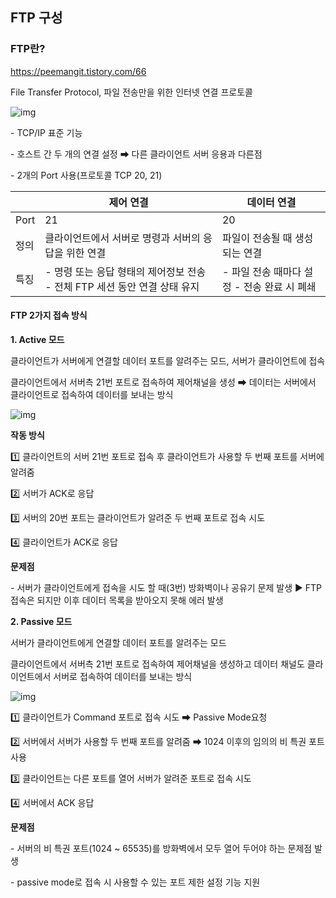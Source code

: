 ##  **FTP 구성**



### **FTP란?**

https://peemangit.tistory.com/66

File Transfer Protocol, 파일 전송만을 위한 인터넷 연결 프로토콜



![img](https://blog.kakaocdn.net/dn/CUu5U/btq7sYOWlTH/jXitRHRtoJ57KK1nn7TZX1/img.png)



\- TCP/IP 표준 기능

\- 호스트 간 두 개의 연결 설정 ➡ 다른 클라이언트 서버 응용과 다른점

\- 2개의 Port 사용(프로토콜 TCP 20, 21)

|      | 제어 연결                                                    | 데이터 연결                                 |
| ---- | ------------------------------------------------------------ | ------------------------------------------- |
| Port | 21                                                           | 20                                          |
| 정의 | 클라이언트에서 서버로 명령과 서버의 응답을 위한 연결         | 파일이 전송될 때 생성되는 연결              |
| 특징 | - 명령 또는 응답 형태의 제어정보 전송 - 전체 FTP 세션 동안 연결 상태 유지 | - 파일 전송 때마다 설정 - 전송 완료 시 폐쇄 |

 

####  

#### **FTP 2가지 접속 방식**

**1. Active 모드**

클라이언트가 서버에게 연결할 데이터 포트를 알려주는 모드, 서버가 클라이언트에 접속

클라이언트에서 서버측 21번 포트로 접속하여 제어채널을 생성 ➡ 데이터는 서버에서 클라이언트로 접속하여 데이터를 보내는 방식

![img](https://blog.kakaocdn.net/dn/zSoqb/btq7sYVLr3n/QkhzKSi8dwC3raKMKsBhc0/img.png)

**작동 방식**

1️⃣ 클라이언트의 서버 21번 포트로 접속 후 클라이언트가 사용할 두 번째 포트를 서버에 알려줌

2️⃣ 서버가 ACK로 응답

3️⃣ 서버의 20번 포트는 클라이언트가 알려준 두 번째 포트로 접속 시도

4️⃣ 클라이언트가 ACK로 응답

 

**문제점**

\- 서버가 클라이언트에게 접속을 시도 할 때(3번) 방화벽이나 공유기 문제 발생
▶ FTP 접속은 되지만 이후 데이터 목록을 받아오지 못해 에러 발생

 

 

**2. Passive 모드**

서버가 클라이언트에게 연결할 데이터 포트를 알려주는 모드

클라이언트에서 서버측 21번 포트로 접속하여 제어채널을 생성하고 데이터 채널도 클라이언트에서 서버로 접속하여 데이터를 보내는 방식

![img](https://blog.kakaocdn.net/dn/c5XsrS/btq7utPKTzq/Q6ej1lBTKmI6njI4PrlY71/img.png)

1️⃣ 클라이언트가 Command 포트로 접속 시도 ➡ Passive Mode요청

2️⃣ 서버에서 서버가 사용할 두 번째 포트를 알려줌 ➡ 1024 이후의 임의의 비 특권 포트 사용

3️⃣ 클라이언트는 다른 포트를 열어 서버가 알려준 포트로 접속 시도 

4️⃣ 서버에서 ACK 응답

 

**문제점**

\- 서버의 비 특권 포트(1024 ~ 65535)를 방화벽에서 모두 열어 두어야 하는 문제점 발생

\- passive mode로 접속 시 사용할 수 있는 포트 제한 설정 기능 지원